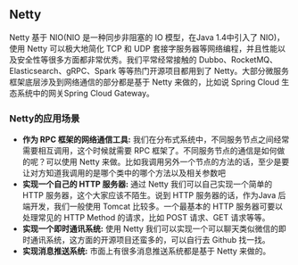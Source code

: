 ## Netty

Netty 基于 NIO(NIO 是一种同步非阻塞的 IO 模型，在Java 1.4中引入了 NIO)，使用 Netty 可以极大地简化 TCP 和 UDP 套接字服务器等网络编程，并且性能以及安全性等很多方面都非常优秀。我们平常经常接触的 Dubbo、RocketMQ、Elasticsearch、gRPC、Spark 等等热门开源项目都用到了 Netty。大部分微服务框架底层涉及到网络通信的部分都是基于 Netty 来做的，比如说 Spring Cloud 生态系统中的网关Spring Cloud Gateway。



### Netty的应用场景

- **作为 RPC 框架的网络通信工具:** 我们在分布式系统中，不同服务节点之间经常需要相互调用，这个时候就需要 RPC 框架了。不同服务节点的通信是如何做的呢？可以使用 Netty 来做。比如我调用另外一个节点的方法的话，至少是要让对方知道我调用的是哪个类中的哪个方法以及相关参数吧
- **实现一个自己的 HTTP 服务器:** 通过 Netty 我们可以自己实现一个简单的 HTTP 服务器，这个大家应该不陌生。说到 HTTP 服务器的话，作为Java 后端开发，我们一般使用 Tomcat 比较多。一个最基本的 HTTP 服务器可要以处理常见的 HTTP Method 的请求，比如 POST 请求、GET 请求等等。
- **实现一个即时通讯系统:** 使用 Netty 我们可以实现一个可以聊天类似微信的即时通讯系统，这方面的开源项目还蛮多的，可以自行去 Github 找一找。
- **实现消息推送系统:** 市面上有很多消息推送系统都是基于 Netty 来做的。


